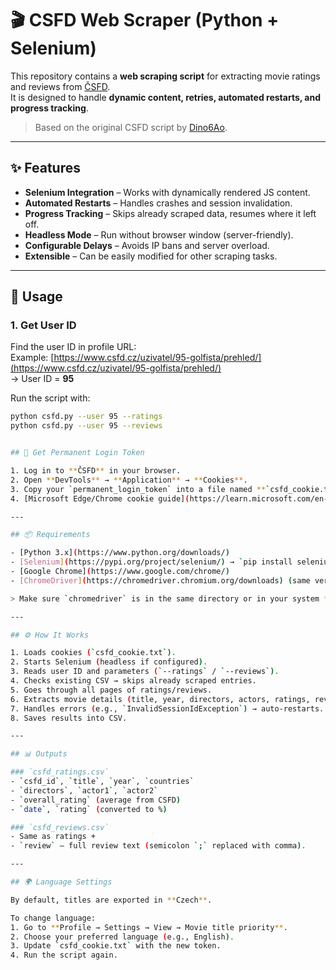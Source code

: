 # 🎬 CSFD Web Scraper (Python + Selenium)

This repository contains a **web scraping script** for extracting movie ratings and reviews from [ČSFD](https://www.csfd.cz/).  
It is designed to handle **dynamic content, retries, automated restarts, and progress tracking**.  

> Based on the original CSFD script by [Dino6Ao](https://github.com/Dino6Ao).

---

## ✨ Features

- **Selenium Integration** – Works with dynamically rendered JS content.  
- **Automated Restarts** – Handles crashes and session invalidation.  
- **Progress Tracking** – Skips already scraped data, resumes where it left off.  
- **Headless Mode** – Run without browser window (server-friendly).  
- **Configurable Delays** – Avoids IP bans and server overload.  
- **Extensible** – Can be easily modified for other scraping tasks.  

---

## 🚀 Usage

### 1. Get User ID  
Find the user ID in profile URL:  
Example: [https://www.csfd.cz/uzivatel/95-golfista/prehled/](https://www.csfd.cz/uzivatel/95-golfista/prehled/)  
→ User ID = **95**

Run the script with:  
```bash
python csfd.py --user 95 --ratings
python csfd.py --user 95 --reviews


## 🔑 Get Permanent Login Token

1. Log in to **ČSFD** in your browser.  
2. Open **DevTools** → **Application** → **Cookies**.  
3. Copy your `permanent_login_token` into a file named **`csfd_cookie.txt`**.  
4. [Microsoft Edge/Chrome cookie guide](https://learn.microsoft.com/en-us/microsoft-edge/devtools-guide-chromium/storage/cookies).  

---

## 📦 Requirements

- [Python 3.x](https://www.python.org/downloads/)  
- [Selenium](https://pypi.org/project/selenium/) → `pip install selenium`  
- [Google Chrome](https://www.google.com/chrome/)  
- [ChromeDriver](https://chromedriver.chromium.org/downloads) (same version as Chrome)  

> Make sure `chromedriver` is in the same directory or in your system **PATH**.

---

## ⚙️ How It Works

1. Loads cookies (`csfd_cookie.txt`).  
2. Starts Selenium (headless if configured).  
3. Reads user ID and parameters (`--ratings` / `--reviews`).  
4. Checks existing CSV → skips already scraped entries.  
5. Goes through all pages of ratings/reviews.  
6. Extracts movie details (title, year, directors, actors, ratings, review).  
7. Handles errors (e.g., `InvalidSessionIdException`) → auto-restarts.  
8. Saves results into CSV.  

---

## 📊 Outputs

### `csfd_ratings.csv`
- `csfd_id`, `title`, `year`, `countries`  
- `directors`, `actor1`, `actor2`  
- `overall_rating` (average from CSFD)  
- `date`, `rating` (converted to %)  

### `csfd_reviews.csv`
- Same as ratings +  
- `review` – full review text (semicolon `;` replaced with comma).  

---

## 🌍 Language Settings

By default, titles are exported in **Czech**.  

To change language:  
1. Go to **Profile → Settings → View → Movie title priority**.  
2. Choose your preferred language (e.g., English).  
3. Update `csfd_cookie.txt` with the new token.  
4. Run the script again.  
